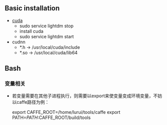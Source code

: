 ## Basic installation
- [cuda][1]
	- sudo service lightdm stop
	- install cuda
	- sudo service lightdm start
- cudnn
	- \*.h -\> /usr/local/cuda/include
	- \*.so -\> /usr/local/cuda/lib64

## Bash
### 变量相关
- 若变量需要在其他子进程执行，则需要以export来使变量变成环境变量，不妨以caffe路径为例：

	export CAFFE_ROOT=/home/lurui/tools/caffe 
	export PATH=$PATH:$CAFFE_ROOT/build/tools

[1]:	http://docs.nvidia.com/cuda/cuda-installation-guide-linux/index.html#cross-installation
